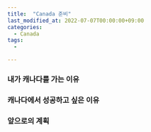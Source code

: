 ```yaml
---
title:  "Canada 준비"
last_modified_at: 2022-07-07T00:00:00+09:00
categories:
  - Canada
tags: 
  - 

---
```



### 내가 캐나다를 가는 이유

### 캐나다에서 성공하고 싶은 이유

### 앞으로의 계획




<!-- 네트워크 서버 개발 \
ios/android 개발 \
클라우드 관리 \
웹 프론트엔드 개발 \
DB sql 개발 -->


